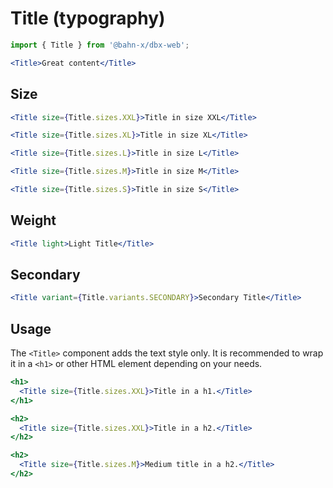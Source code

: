 # Title (typography)

```js
import { Title } from '@bahn-x/dbx-web';
```

```jsx
<Title>Great content</Title>
```

## Size

```jsx
<Title size={Title.sizes.XXL}>Title in size XXL</Title>
```

```jsx
<Title size={Title.sizes.XL}>Title in size XL</Title>
```

```jsx
<Title size={Title.sizes.L}>Title in size L</Title>
```

```jsx
<Title size={Title.sizes.M}>Title in size M</Title>
```

```jsx
<Title size={Title.sizes.S}>Title in size S</Title>
```

## Weight

```jsx
<Title light>Light Title</Title>
```

## Secondary

```jsx
<Title variant={Title.variants.SECONDARY}>Secondary Title</Title>
```

## Usage

The `<Title>` component adds the text style only. It is recommended to wrap it in a `<h1>` or other HTML element depending on your needs.

```jsx
<h1>
  <Title size={Title.sizes.XXL}>Title in a h1.</Title>
</h1>
```

```jsx
<h2>
  <Title size={Title.sizes.XXL}>Title in a h2.</Title>
</h2>
```

```jsx
<h2>
  <Title size={Title.sizes.M}>Medium title in a h2.</Title>
</h2>
```
